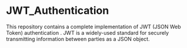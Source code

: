 # JWT_Authentication
This repository contains a complete implementation of JWT (JSON Web Token) authentication . JWT is a widely-used standard for securely transmitting information between parties as a JSON object. 
